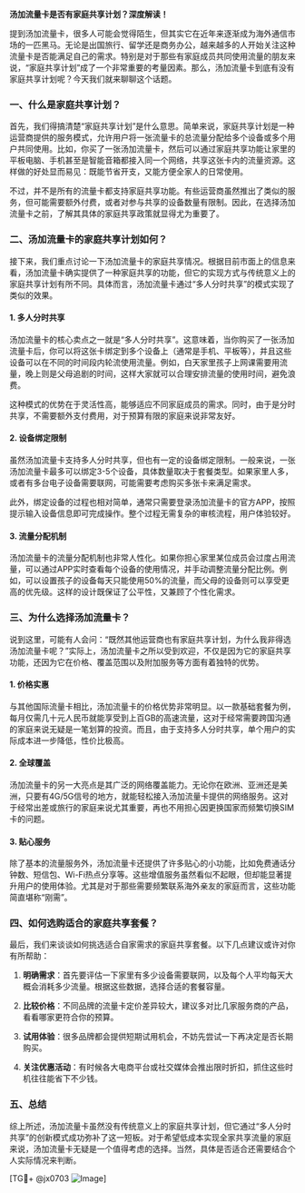 **汤加流量卡是否有家庭共享计划？深度解读！**

提到汤加流量卡，很多人可能会觉得陌生，但其实它在近年来逐渐成为海外通信市场的一匹黑马。无论是出国旅行、留学还是商务办公，越来越多的人开始关注这种流量卡是否能满足自己的需求。特别是对于那些有家庭成员共同使用流量的朋友来说，“家庭共享计划”成了一个非常重要的考量因素。那么，汤加流量卡到底有没有家庭共享计划呢？今天我们就来聊聊这个话题。

### 一、什么是家庭共享计划？

首先，我们得搞清楚“家庭共享计划”是什么意思。简单来说，家庭共享计划是一种运营商提供的服务模式，允许用户将一张流量卡的总流量分配给多个设备或多个用户共同使用。比如，你买了一张汤加流量卡，然后可以通过家庭共享功能让家里的平板电脑、手机甚至是智能音箱都接入同一个网络，共享这张卡内的流量资源。这样做的好处显而易见：既能节省开支，又能方便全家人的日常使用。

不过，并不是所有的流量卡都支持家庭共享功能。有些运营商虽然推出了类似的服务，但可能需要额外付费，或者对参与共享的设备数量有限制。因此，在选择汤加流量卡之前，了解其具体的家庭共享政策就显得尤为重要了。

### 二、汤加流量卡的家庭共享计划如何？

接下来，我们重点讨论一下汤加流量卡的家庭共享情况。根据目前市面上的信息来看，汤加流量卡确实提供了一种家庭共享的功能，但它的实现方式与传统意义上的家庭共享计划有所不同。具体而言，汤加流量卡通过“多人分时共享”的模式实现了类似的效果。

#### 1. **多人分时共享**
汤加流量卡的核心卖点之一就是“多人分时共享”。这意味着，当你购买了一张汤加流量卡后，你可以将这张卡绑定到多个设备上（通常是手机、平板等），并且这些设备可以在不同的时间段内轮流使用流量。例如，白天家里孩子上网课需要用流量，晚上则是父母追剧的时间，这样大家就可以合理安排流量的使用时间，避免浪费。

这种模式的优势在于灵活性高，能够适应不同家庭成员的需求。同时，由于是分时共享，不需要额外支付费用，对于预算有限的家庭来说非常友好。

#### 2. **设备绑定限制**
虽然汤加流量卡支持多人分时共享，但也有一定的设备绑定限制。一般来说，一张汤加流量卡最多可以绑定3-5个设备，具体数量取决于套餐类型。如果家里人多，或者有多台电子设备需要联网，可能需要考虑购买多张卡来满足需求。

此外，绑定设备的过程也相对简单，通常只需要登录汤加流量卡的官方APP，按照提示输入设备信息即可完成操作。整个过程无需复杂的审核流程，用户体验较好。

#### 3. **流量分配机制**
汤加流量卡的流量分配机制也非常人性化。如果你担心家里某位成员会过度占用流量，可以通过APP实时查看每个设备的使用情况，并手动调整流量分配比例。例如，可以设置孩子的设备每天只能使用50%的流量，而父母的设备则可以享受更高的优先级。这样的设计既保证了公平性，又兼顾了个性化需求。

### 三、为什么选择汤加流量卡？

说到这里，可能有人会问：“既然其他运营商也有家庭共享计划，为什么我非得选汤加流量卡呢？”实际上，汤加流量卡之所以受到欢迎，不仅是因为它的家庭共享功能，还因为它在价格、覆盖范围以及附加服务等方面有着独特的优势。

#### 1. **价格实惠**
与其他国际流量卡相比，汤加流量卡的价格优势非常明显。以一款基础套餐为例，每月仅需几十元人民币就能享受到上百GB的高速流量，这对于经常需要跨国沟通的家庭来说无疑是一笔划算的投资。而且，由于支持多人分时共享，单个用户的实际成本进一步降低，性价比极高。

#### 2. **全球覆盖**
汤加流量卡的另一大亮点是其广泛的网络覆盖能力。无论你在欧洲、亚洲还是美洲，只要有4G/5G信号的地方，就能轻松接入汤加流量卡提供的网络服务。这对于经常出差或旅行的家庭来说尤其重要，再也不用担心因更换国家而频繁切换SIM卡的问题。

#### 3. **贴心服务**
除了基本的流量服务外，汤加流量卡还提供了许多贴心的小功能，比如免费通话分钟数、短信包、Wi-Fi热点分享等。这些增值服务虽然看似不起眼，但却能显著提升用户的使用体验。尤其是对于那些需要频繁联系海外亲友的家庭而言，这些功能简直堪称“刚需”。

### 四、如何选购适合的家庭共享套餐？

最后，我们来谈谈如何挑选适合自家需求的家庭共享套餐。以下几点建议或许对你有所帮助：

1. **明确需求**：首先要评估一下家里有多少设备需要联网，以及每个人平均每天大概会消耗多少流量。根据这些数据，选择合适的套餐容量。
   
2. **比较价格**：不同品牌的流量卡定价差异较大，建议多对比几家服务商的产品，看看哪家更符合你的预算。

3. **试用体验**：很多品牌都会提供短期试用机会，不妨先尝试一下再决定是否长期购买。

4. **关注优惠活动**：有时候各大电商平台或社交媒体会推出限时折扣，抓住这些时机往往能省下不少钱。

### 五、总结

综上所述，汤加流量卡虽然没有传统意义上的家庭共享计划，但它通过“多人分时共享”的创新模式成功弥补了这一短板。对于希望低成本实现全家共享流量的家庭来说，汤加流量卡无疑是一个值得考虑的选择。当然，具体是否适合还需要结合个人实际情况来判断。

[TG💪+ @jx0703 ![Image](https://github.com/user-attachments/assets/dbca1d08-cadb-493c-b0ec-ad6f7a83f270)]
